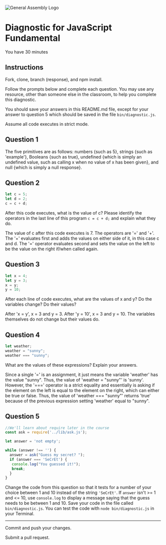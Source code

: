 ![General Assembly Logo](http://i.imgur.com/ke8USTq.png)

# Diagnostic for JavaScript Fundamental

You have 30 minutes

## Instructions

Fork, clone, branch (response), and npm install.

Follow the prompts below and complete each question.  You may use any resource, other than someone else in the classroom, to help you complete this diagnostic.

You should save your answers in this README.md file, except for your answer to question 5 which should be saved in the file `bin/diagnostic.js`.

Assume all code executes in strict mode.

## Question 1

The five primitives are as follows: numbers {such as 5}, strings {such as 'example'}, Booleans {such as true}, undefined {which is simply an undefined value, such as calling x when no value of x has been given}, and null {which is simply a null response}.

## Question 2

```js
let c = 5;
let d = 2;
c = c + d;

```

After this code executes, what is the value of c?  Please identify the operators in the last line of this program `c = c + d;` and explain what they do.

The value of c after this code executes is 7. The operators are '=' and '+'. The '+' evaluates first and adds the values on either side of it, in this case c and d. The '=' operator evaluates second and sets the value on the left to be the value on the right if/when called again.

## Question 3

```js
let x = 4;
let y = 3;
x = y;
y = 10;
```

After each line of code executes, what are the values of x and y?  Do the variables change?  Do their values?

After 'x = y', x = 3 and y = 3. After 'y = 10', x = 3 and y = 10. The variables themselves do not change but their values do.


## Question 4

```js
let weather;
weather = "sunny";
weather === "sunny";
```

What are the values of these expressions?  Explain your answers.

Since a single '=' is an assignment, it just means the variable 'weather' has the value "sunny". Thus, the value of 'weather = "sunny"' is 'sunny'. However, the '===' operator is a strict equality and essentially is asking if the element on the left is equal to the element on the right, which can either be true or false. Thus, the value of 'weather === "sunny"' returns 'true' because of the previous expression setting 'weather' equal to "sunny". 

## Question 5

```js
//We'll learn about require later in the course
const ask = require('../lib/ask.js');

let answer = 'not empty';

while (answer !== '') {
  answer = ask("Guess my secret? ");
  if (answer === 'SeCrEt') {
   console.log("You guessed it!");
   break;
  }
}
```

Change the code from this question so that it tests for a number of your choice between 1 and 10 instead of the string `'SeCrEt'`.  If `answer` isn't >= 1 and <= 10, use `console.log` to display a message saying that the guess needs to be between 1 and 10.  Save your code in the file called `bin/diagnostic.js`.  You can test the code with `node bin/diagnostic.js` in your Terminal.

---

Commit and push your changes.

Submit a pull request.
